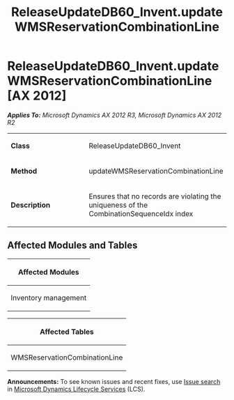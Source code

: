 ﻿---
title: ReleaseUpdateDB60_Invent.updateWMSReservationCombinationLine
TOCTitle: ReleaseUpdateDB60_Invent.updateWMSReservationCombinationLine
ms:assetid: cd99430b-6683-a8e0-6fb6-88a2367cc4b6
ms:mtpsurl: https://msdn.microsoft.com/en-us/library/JJ719735(v=AX.60)
ms:contentKeyID: 49711301
ms.date: 05/18/2015
mtps_version: v=AX.60
---

# ReleaseUpdateDB60\_Invent.updateWMSReservationCombinationLine [AX 2012]


_**Applies To:** Microsoft Dynamics AX 2012 R3, Microsoft Dynamics AX 2012 R2_

<table>
<colgroup>
<col style="width: 50%" />
<col style="width: 50%" />
</colgroup>
<tbody>
<tr class="odd">
<td><p><strong>Class</strong></p></td>
<td><p>ReleaseUpdateDB60_Invent</p></td>
</tr>
<tr class="even">
<td><p><strong>Method</strong></p></td>
<td><p>updateWMSReservationCombinationLine</p></td>
</tr>
<tr class="odd">
<td><p><strong>Description</strong></p></td>
<td><p>Ensures that no records are violating the uniqueness of the CombinationSequenceIdx index</p></td>
</tr>
</tbody>
</table>


## Affected Modules and Tables

<table>
<colgroup>
<col style="width: 100%" />
</colgroup>
<thead>
<tr class="header">
<th><p>Affected Modules</p></th>
</tr>
</thead>
<tbody>
<tr class="odd">
<td><p>Inventory management</p></td>
</tr>
</tbody>
</table>


<table>
<colgroup>
<col style="width: 100%" />
</colgroup>
<thead>
<tr class="header">
<th><p>Affected Tables</p></th>
</tr>
</thead>
<tbody>
<tr class="odd">
<td><p>WMSReservationCombinationLine</p></td>
</tr>
</tbody>
</table>

  
**Announcements:** To see known issues and recent fixes, use [Issue search](http://go.microsoft.com/fwlink/?linkid=389258) in [Microsoft Dynamics Lifecycle Services](http://go.microsoft.com/fwlink/?linkid=306505) (LCS).

